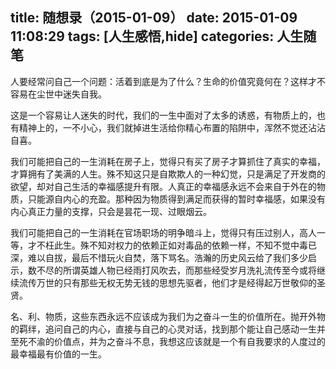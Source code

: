 title: 随想录（2015-01-09）
date: 2015-01-09 11:08:29
tags: [人生感悟,hide]
categories: 人生随笔
---
人要经常问自己一个问题：活着到底是为了什么？生命的价值究竟何在？这样才不容易在尘世中迷失自我。

这是一个容易让人迷失的时代，我们的一生中面对了太多的诱惑，有物质上的，也有精神上的，一不小心，我们就掉进生活给你精心布置的陷阱中，浑然不觉还沾沾自喜。

我们可能把自己的一生消耗在房子上，觉得只有买了房子才算抓住了真实的幸福，才算拥有了美满的人生。殊不知这只是自欺欺人的一种幻觉，只是满足了开发商的欲望，却对自己生活的幸福感提升有限。人真正的幸福感永远不会来自于外在的物质，只能源自内心的充盈。那种因为物质得到满足而获得的暂时幸福感，如果没有内心真正力量的支撑，只会是昙花一现、过眼烟云。

我们可能把自己的一生消耗在官场职场的明争暗斗上，觉得只有压过别人，高人一等，才不枉此生。殊不知对权力的依赖正如对毒品的依赖一样，不知不觉中毒已深，难以自拔，最后不惜玩火自焚，落下骂名。浩瀚的历史风云给了我们多少启示，数不尽的所谓英雄人物已经雨打风吹去，而那些经受岁月洗礼流传至今或将继续流传万世的只有那些无权无势无钱的思想先驱者，他们才是经得起万世敬仰的圣贤。

名、利、物质，这些东西永远不应该成为我们为之奋斗一生的价值所在。抛开外物的羁绊，追问自己的内心，直接与自己的心灵对话，找到那个能让自己感动一生并至死不渝的价值点，并为之奋斗不息，我想这应该就是一个有自我要求的人度过的最幸福最有价值的一生。
